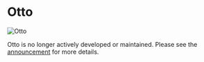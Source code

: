 Otto
=========

![Otto](https://cloud.githubusercontent.com/assets/37534/10147078/d400509e-65e0-11e5-9d66-c419914cbcf4.png)

Otto is no longer actively developed or maintained. Please see the
[announcement](https://www.hashicorp.com/blog/decommissioning-otto.html) for
more details.

